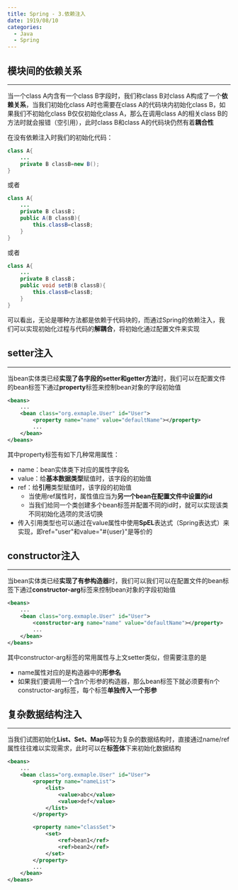 ```yaml
---
title: Spring - 3.依赖注入
date: 1919/08/10
categories:
  - Java
  - Spring
---
```

## 模块间的依赖关系
---
当一个class A内含有一个class B字段时，我们称class B对class A构成了一个**依赖关系**，当我们初始化class A时也需要在class A的代码块内初始化class B，如果我们不初始化class B仅仅初始化class A，那么在调用class A的相关class B的方法时就会报错（空引用），此时class B和class A的代码块仍然有着**耦合性**

在没有依赖注入时我们的初始化代码：
```java
class A{
    ...
    private B classB=new B();
}
```
或者
```java
class A{
    ...
    private B classB；
    public A(B classB){
        this.classB=classB;
    }
}
```
或者
```java
class A{
    ...
    private B classB；
    public void setB(B classB){
        this.classB=classB;
    }
}
```
可以看出，无论是哪种方法都是依赖于代码块的，而通过Spring的依赖注入，我们可以实现初始化过程与代码的**解耦合**，将初始化通过配置文件来实现

## setter注入
---
当bean实体类已经**实现了各字段的setter和getter方法**时，我们可以在配置文件的bean标签下通过**property**标签来控制bean对象的字段初始值
```xml
<beans>
	...
	<bean class="org.exmaple.User" id="User">
        <property name="name" value="defaultName"></property>
        ...
    </bean>
</beans>
```
其中property标签有如下几种常用属性：
- name：bean实体类下对应的属性字段名
- value：给**基本数据类型**赋值时，该字段的初始值
- ref：给**引用**类型赋值时，该字段的初始值
    - 当使用ref属性时，属性值应当为**另一个bean在配置文件中设置的id**
    - 当我们给同一个类创建多个bean标签并配置不同的id时，就可以实现该类不同初始化选项的灵活切换
- 传入引用类型也可以通过在value属性中使用**SpEL**表达式（Spring表达式）来实现，即ref="user"和value="#{user}"是等价的

## constructor注入
---
当bean实体类已经**实现了有参构造器**时，我们可以我们可以在配置文件的bean标签下通过**constructor-arg**标签来控制bean对象的字段初始值
```xml
<beans>
	...
	<bean class="org.exmaple.User" id="User">
        <constructor-arg name="name" value="defaultName"></property>
        ...
    </bean>
</beans>
```
其中constructor-arg标签的常用属性与上文setter类似，但需要注意的是
- name属性对应的是构造器中的**形参名**
- 如果我们要调用一个含n个形参的构造器，那么bean标签下就必须要有n个constructor-arg标签，每个标签**单独传入一个形参**

## 复杂数据结构注入
---
当我们试图初始化**List、Set、Map**等较为复杂的数据结构时，直接通过name/ref属性往往难以实现需求，此时可以在**标签体**下来初始化数据结构
```xml
<beans>
	...
	<bean class="org.exmaple.User" id="User">
        <property name="nameList">
            <list>
                <value>abc</value>
                <value>def</value>
            </list>
        </property>

        <property name="classSet">
            <set>
                <ref>bean1</ref>
                <ref>bean2</ref>
            </set>
        </property>
        ...
    </bean>
</beans>
```

